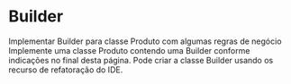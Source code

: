 # Builder
Implementar Builder para classe Produto com algumas regras de negócio
Implemente uma classe Produto contendo uma Builder conforme indicações no final desta página. Pode criar a classe Builder usando os recurso de refatoração do IDE.

